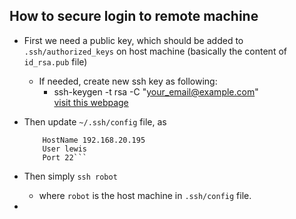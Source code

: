 ## How to secure login to remote machine
- First we need a public key, which should be added to `.ssh/authorized_keys` on host machine (basically the content of `id_rsa.pub` file)
  - If needed, create new ssh key as following:
    - ssh-keygen -t rsa -C "your_email@example.com"  
      [visit this webpage](https://confluence.atlassian.com/bitbucketserver/creating-ssh-keys-776639788.html)

- Then update `~/.ssh/config` file, as
  ```Host robot
      HostName 192.168.20.195
      User lewis
      Port 22```

- Then simply `ssh robot`
  - where `robot` is the host machine in `.ssh/config` file.

- 
